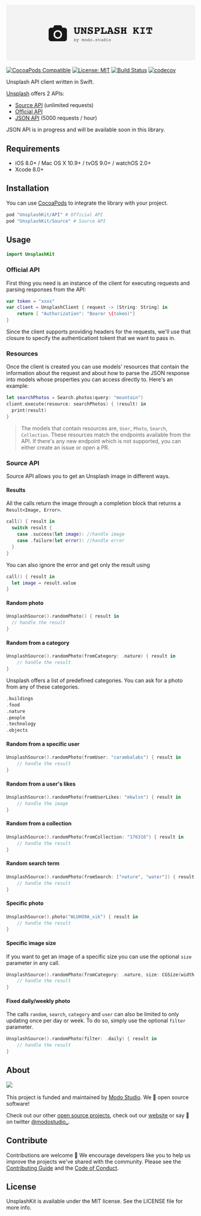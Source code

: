 ![UnsplashKit: Unsplash API Client in Swift](assets/unsplashkit-header.png)

[![CocoaPods Compatible](https://img.shields.io/cocoapods/v/UnsplashKit.svg)](https://img.shields.io/cocoapods/v/UnsplashKit.svg)
[![License: MIT](https://img.shields.io/badge/License-MIT-yellow.svg)](https://opensource.org/licenses/MIT)
[![Build Status](https://travis-ci.org/modo-studio/UnsplashKit.svg?branch=master)](https://travis-ci.org/carambalabs/UnsplashKit)
[![codecov](https://codecov.io/gh/modo-studio/UnsplashKit/branch/master/graph/badge.svg)](https://codecov.io/gh/carambalabs/UnsplashKit)

Unsplash API client written in Swift.

[Unsplash](https://unsplash.com/) offers 2 APIs:

- [Source API](https://source.unsplash.com/) (unlimited requests)
- [Official API](https://unsplash.com/documentation)
- [JSON API](https://unsplash.com/documentation) (5000 requests / hour)

JSON API is in progress and will be available soon in this library.

## Requirements

- iOS 8.0+ / Mac OS X 10.9+ / tvOS 9.0+ / watchOS 2.0+
- Xcode 8.0+

## Installation

You can use [CocoaPods](https://cocoapods.org) to integrate the library with your project.

```ruby
pod "UnsplashKit/API" # Official API
pod "UnsplashKit/Source" # Source API
```

## Usage

```swift
import UnsplashKit
```

### Official API

First thing you need is an instance of the client for executing requests and parsing responses from the API:

```swift
var token = "xxxx"
var client = UnsplashClient { request -> [String: String] in
    return [ "Authorization": "Bearer \(token)"]
}
```

Since the client supports providing headers for the requests, we'll use that closure to specify the authenticationt tokent that we want to pass in.

### Resources

Once the client is created you can use models' resources that contain the information about the request and about how to parse the JSON response into models whose properties you can access directly to. Here's an example:

```swift
let searchPhotos = Search.photos(query: "mountain")
client.execute(resource: searchPhotos) { (result) in
  print(result)
}
```

> The models that contain resources are, `User`, `Photo`, `Search`, `Collection`. These resources match the endpoints available from the API. If there's any new endpoint which is not supported, you can either create an issue or open a PR.

### Source API

Source API allows you to get an Unsplash image in different ways.

#### Results

All the calls return the image through a completion block that returns a `Result<Image, Error>`.

```swift
call() { result in
  switch result {
    case .success(let image): //handle image
    case .failure(let error): //handle error
  }
}
```

You can also ignore the error and get only the result using

```swift
call() { result in
  let image = result.value
}
```

#### Random photo

```swift
UnsplashSource().randomPhoto() { result in
  // handle the result
}
```

#### Random from a category

```swift
UnsplashSource().randomPhoto(fromCategory: .nature) { result in
    // handle the result
}
```

Unsplash offers a list of predefined categories. You can ask for a photo from any of these categories.

```swift
.buildings
.food
.nature
.people
.technology
.objects
```

#### Random from a specific user

```swift
UnsplashSource().randomPhoto(fromUser: "carambalabs") { result in
    // handle the result
}
```

#### Random from a user's likes

```swift
UnsplashSource().randomPhoto(fromUserLikes: "mkwlsn") { result in
    // handle the image
}
```

#### Random from a collection

```swift
UnsplashSource().randomPhoto(fromCollection: "176316") { result in
    // handle the result
}
```

#### Random search term

```swift
UnsplashSource().randomPhoto(fromSearch: ["nature", "water"]) { result in
    // handle the result
}
```

#### Specific photo

```swift
UnsplashSource().photo("WLUHO9A_xik") { result in
    // handle the result
}
```

#### Specific image size

If you want to get an image of a specific size you can use the optional `size` parameter in any call.

```swift
UnsplashSource().randomPhoto(fromCategory: .nature, size: CGSize(width: 600, height: 200)) { result in
    // handle the result
}
```

#### Fixed daily/weekly photo

The calls `random`, `search`, `category` and `user` can also be limited to only updating once per day or week. To do so, simply use the optional `filter` parameter.

```swift
UnsplashSource().randomPhoto(filter: .daily) { result in
    // handle the result
}
```

## About

<img src="https://github.com/modo-studio/Foundation/blob/master/ASSETS/modo-logo-salmon.png?raw=true" width="200" /><br/>

This project is funded and maintained by [Modo Studio](https://modo.studio). We 💛 open source software!

Check out our other [open source projects](https://github.com/modo-studio/), check out our [website](https://modo.studio) or say :wave: on twitter [@modostudio\_](http://twitter.com/modostudio_).

## Contribute

Contributions are welcome :metal: We encourage developers like you to help us improve the projects we've shared with the community. Please see the [Contributing Guide](https://github.com/modo-studio/Foundation/blob/master/CONTRIBUTING.md) and the [Code of Conduct](https://github.com/modo-studio/Foundation/blob/master/CONDUCT.md).

## License

UnsplashKit is available under the MIT license. See the LICENSE file for more info.
